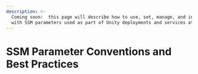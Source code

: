 ```yaml
---
description: >-
  Coming soon:  this page will describe how to use, set, manage, and interact
  with SSM parameters used as part of Unity deployments and services at runtime.
---
```


# SSM Parameter Conventions and Best Practices

